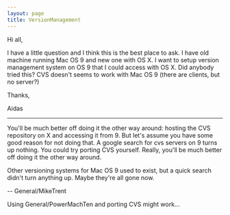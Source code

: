 ```yaml
---
layout: page
title: VersionManagement
---
```


Hi all, 

I have a little question and I think this is the best place to ask. I have old machine running Mac OS 9 and new one with OS X. I want to setup version management system on OS 9 that I could access with OS X. Did anybody tried this? CVS doesn't seems to work with Mac OS 9 (there are clients, but no server?) 

Thanks, 

Aidas 

----

You'll be much better off doing it the other way around: hosting the CVS repository on X and accessing it from 9. But let's assume you have some good reason for not doing that. A google search for cvs servers on 9 turns up nothing. You could try porting CVS yourself. Really, you'll be much better off doing it the other way around.

Other versioning systems for Mac OS 9 used to exist, but a quick search didn't turn anything up. Maybe they're all gone now.

-- General/MikeTrent

Using General/PowerMachTen and porting CVS might work...

